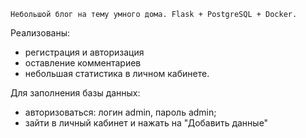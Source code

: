     Небольшой блог на тему умного дома. Flask + PostgreSQL + Docker.

Реализованы:
- регистрация и авторизация
- оставление комментариев
- небольшая статистика в личном кабинете.

Для заполнения базы данных:

- авторизоваться: логин admin, пароль admin;
- зайти в личный кабинет и нажать на "Добавить данные"
 